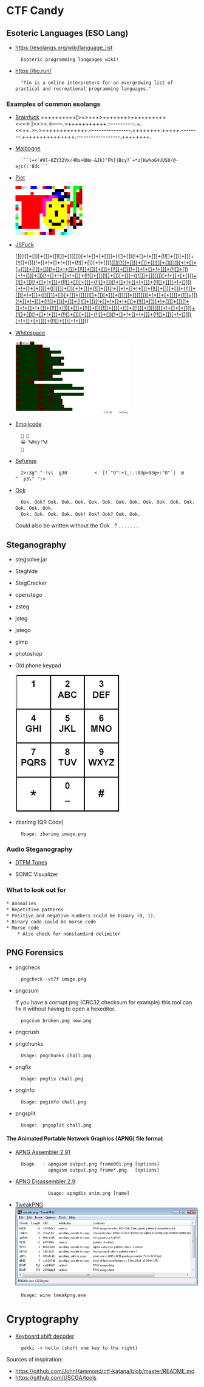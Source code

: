 # CTF Candy

## Esoteric Languages (ESO Lang)
* https://esolangs.org/wiki/language_list

        Esoteric programming languages wiki!

* https://tio.run/

        "Tio is a online interpreters for an evergrowing list of practical and recreational programming languages."
### Examples of common esolangs

* [Brainfuck](https://www.dcode.fr/brainfuck-language)
        ++++++++++[>+>+++>+++++++>++++++++++<<<<-]>>>>.<---.>+++++++++++.-----------.+.<<++.>-.>+++++++++++++.-----------------.++++++++.+++++.--------.+++++++++++++++.------------------.++++++++.

* [Malbogne](http://www.malbolge.doleczek.pl/)

        ```(=<`#9]~6ZY32Vx/4Rs+0No-&Jk)"Fh}|Bcy?`=*z]Kw%oG4UUS0/@-ejc(:'8dc```

* [Piet](https://www.bertnase.de/npiet/npiet-execute.php)

    ![alt text](images/piet.gif "Piet")

* [JSFuck](http://codertab.com/JsUnFuck)

    [][(![]+[])[+[]]+([![]]+[][[]])[+!+[]+[+[]]]+(![]+[])[!+[]+!+[]]+(!![]+[])[+[]]+(!![]+[])[!+[]+!+[]+!+[]]+(!![]+[])[+!+[]]][([][(![]+[])[+[]]+([![]]+[][[]])[+!+[]+[+[]]]+(![]+[])[!+[]+!+[]]+(!![]+[])[+[]]+(!![]+[])[!+[]+!+[]+!+[]]+(!![]+[])[+!+[]]]+[])[!+[]+!+[]+!+[]]+(!![]+[][(![]+[])[+[]]+([![]]+[][[]])[+!+[]+[+[]]]+(![]+[])[!+[]+!+[]]+(!![]+[])[+[]]+(!![]+[])[!+[]+!+[]+!+[]]+(!![]+[])[+!+[]]])[+!+[]+[+[]]]+([][[]]+[])[+!+[]]+(![]+[])[!+[]+!+[]+!+[]]+(!![]+[])[+[]]+(!![]+[])[+!+[]]+([][[]]+[])[+[]]+([][(![]+[])[+[]]+([![]]+[][[]])[+!+[]+[+[]]]+(![]+[])[!+[]+!+[]]+(!![]+[])[+[]]+(!![]+[])[!+[]+!+[]+!+[]]+(!![]+[])[+!+[]]]+[])[!+[]+!+[]+!+[]]+(!![]+[])[+[]]+(!![]+[][(![]+[])[+[]]+([![]]+[][[]])[+!+[]+[+[]]]+(![]+[])[!+[]+!+[]]+(!![]+[])[+[]]+(!![]+[])[!+[]+!+[]+!+[]]+(!![]+[])[+!+[]]])[+!+[]+[+[]]]+(!![]+[])[+!+[]]]((![]+[])[+!+[]]+(![]+[])[!+[]+!+[]]+(!![]+[])[!+[]+!+[]+!+[]]+(!![]+[])[+!+[]]+(!![]+[])[+[]]+(![]+[][(![]+[])[+[]]+([![]]+[][[]])[+!+[]+[+[]]]+(![]+[])[!+[]+!+[]]+(!![]+[])[+[]]+(!![]+[])[!+[]+!+[]+!+[]]+(!![]+[])[+!+[]]])[!+[]+!+[]+[+[]]]+[+!+[]]+(!![]+[][(![]+[])[+[]]+([![]]+[][[]])[+!+[]+[+[]]]+(![]+[])[!+[]+!+[]]+(!![]+[])[+[]]+(!![]+[])[!+[]+!+[]+!+[]]+(!![]+[])[+!+[]]])[!+[]+!+[]+[+[]]])()

* [Whitespace](https://vii5ard.github.io/whitespace/)

    ![alt text](images/whitespace.png "Piet")

* [Emojicode](https://www.emojicode.org/docs/guides/install.html)

        🏁 🍇
        😀 🔤Hey!🔤❗️
        🍉

* [Befunge](http://www.quirkster.com/iano/js/befunge.html)

        2>:3g" "-!v\  g30          <  |!`"O":+1_:.:03p>03g+:"O"`|  @               ^  p3\" ":<
* [Ook]()

        Ook. Ook? Ook. Ook. Ook. Ook. Ook. Ook. Ook. Ook. Ook. Ook. Ook. Ook. Ook. Ook.
        Ook. Ook. Ook. Ook. Ook! Ook? Ook? Ook. Ook.

    Could also be written without the Ook
        . ? . . . . . . .

## Steganography

* stegsolve.jar

* Steghide

* StegCracker

* openstego

* zsteg

* jsteg

* jstego

* gimp

* photoshop

* Old phone keypad

    ![alt text](images/phone.jpg "Keypad old phone")

* zbarimg (QR Code)

        Usage: zbarimg image.png

### Audio Steganography

* [DTFM Tones](http://dialabc.com/sound/detect/index.html)

* SONIC Visualizer




### What to look out for

    * Anomalies
    * Repetitive patterns
    * Positive and negative numbers could be binary (0, 1).
    * Binary code could be morse code
    * Morse code
        * Also check for nonstandard delimiter



## PNG Forensics

* pngcheck

        pngcheck -vt7f image.png

* pngcsum

    If you have a corrupt png (CRC32 checksum for example) this tool can fix it without having to open a hexeditor.

        pngcsum broken.png new.png

* pngcrush

* pngchunks

        Usage: pngchunks chall.png

* pngfix

        Usage: pngfix chall.png


* pnginfo

        Usage: pnginfo chall.png

* pngsplit

        Usage:  pngsplit chall.png

#### The Animated Portable Network Graphics (APNG) file format
* [APNG Assembler 2.91](http://apngasm.sourceforge.net)

        Usage   : apngasm output.png frame001.png [options]
                  apngasm output.png frame*.png   [options]

* [APNG Disassembler 2.9](http://apngdis.sourceforge.net)

                  Usage: apngdis anim.png [name]


* [TweakPNG](http://entropymine.com/jason/tweakpng/)
    ![alt text](images/tweakpng.png "Piet")

        Usage: wine tweakpng.exe


# Cryptography

* [Keyboard shift decoder](https://www.dcode.fr/keyboard-shift-cipher)

        gwkki -> hello (shift one key to the right)


Sources of inspiration:
* https://github.com/JohnHammond/ctf-katana/blob/master/README.md
* https://github.com/USCGA/tools
